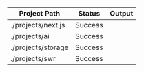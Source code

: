 | Project Path | Status | Output |
| --- | --- | --- | 
| ./projects/next.js | Success |  |
| ./projects/ai | Success |  |
| ./projects/storage | Success |  |
| ./projects/swr | Success |  |
